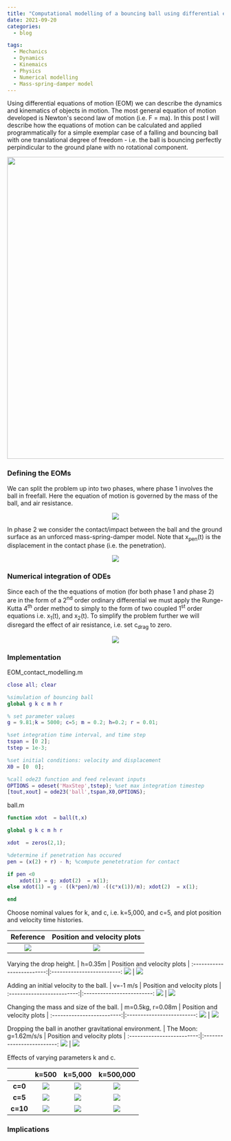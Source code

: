 ```yaml
---
title: "Computational modelling of a bouncing ball using differential equations of motion"
date: 2021-09-20
categories:
  - blog

tags:
  - Mechanics
  - Dynamics
  - Kinemaics
  - Physics
  - Numerical modelling
  - Mass-spring-damper model 
---
```



Using differential equations of motion (EOM) we can describe the dynamics and kinematics of objects in motion. The most general equation of motion developed is Newton's second law of motion (i.e. F = ma). In this post I will describe how the equations of motion can be calculated and applied programmatically for a simple exemplar case of a falling and bouncing ball with one translational degree of freedom - i.e. the ball is bouncing perfectly perpindicular to the ground plane with no rotational component. 

<p align="center">
  <img src="/assets/images/EOM-contact-modelling/Bouncing ball.gif" width="700">
</p>

### Defining the EOMs
We can split the problem up into two phases, where phase 1 involves the ball in freefall. Here the equation of motion is governed by the mass of the ball, and air resistance.

<p align="center">
  <img src="/assets/images/EOM-contact-modelling/EOMs1.jpg">
</p>

In phase 2 we consider the contact/impact between the ball and the ground surface as an unforced mass-spring-damper model. Note that x<sub>pen</sub>(t) is the displacement in the contact phase (i.e. the penetration).


<p align="center">
  <img src="/assets/images/EOM-contact-modelling/EOMs2.jpg">
</p>


### Numerical integration of ODEs
Since each of the the equations of motion (for both phase 1 and phase 2) are in the form of a 2<sup>nd</sup> order ordinary differential we must apply the Runge-Kutta 4<sup>th</sup> order method to simply to the form of two coupled 1<sup>st</sup> order equations i.e. x<sub>1</sub>(t), and x<sub>2</sub>(t). To simplify the problem further we will disregard the effect of air resistance, i.e. set c<sub>drag</sub> to zero.

<p align="center">
  <img src="/assets/images/EOM-contact-modelling/RungeKutta.png">
</p>


### Implementation

EOM_contact_modelling.m
```matlab
close all; clear

%simulation of bouncing ball
global g k c m h r

% set parameter values
g = 9.81;k = 5000; c=5; m = 0.2; h=0.2; r = 0.01;

%set integration time interval, and time step
tspan = [0 2];
tstep = 1e-3;

%set initial conditions: velocity and displacement
X0 = [0  0];

%call ode23 function and feed relevant inputs
OPTIONS = odeset('MaxStep',tstep); %set max integration timestep
[tout,xout] = ode23('ball',tspan,X0,OPTIONS);

```

ball.m
```matlab
function xdot  = ball(t,x)

global g k c m h r

xdot  = zeros(2,1);

%determine if penetration has occured
pen = (x(2) + r) - h; %compute penetetration for contact

if pen <0 
    xdot(1) = g; xdot(2)  = x(1);
else xdot(1) = g - ((k*pen)/m) -((c*x(1))/m); xdot(2)  = x(1);

end

```

Choose nominal values for k, and c, i.e. k=5,000, and c=5, and plot position and velocity time histories.

|  Reference  |  Position and velocity plots |
:-------------------------:|:-------------------------:
![](/assets/images/EOM-contact-modelling/k5000c5.gif)  | ![](/assets/images/EOM-contact-modelling/k5000c5.png)

Varying the drop height.
|  h=0.35m  |  Position and velocity plots |
:-------------------------:|:-------------------------:
![](/assets/images/EOM-contact-modelling/k5000c5h0.35.gif)  |  ![](/assets/images/EOM-contact-modelling/k5000c5h0.35.png) 

Adding an initial velocity to the ball.
|  v=-1 m/s  |  Position and velocity plots |
:-------------------------:|:-------------------------:
![](/assets/images/EOM-contact-modelling/k5000c5v-1.gif)  |  ![](/assets/images/EOM-contact-modelling/k5000c5v-1.png) 

Changing the mass and size of the ball.
|  m=0.5kg, r=0.08m  |  Position and velocity plots |
:-------------------------:|:-------------------------:
![](/assets/images/EOM-contact-modelling/k5000c5m0.5r0.08.gif)  |  ![](/assets/images/EOM-contact-modelling/k5000c5m0.5r0.08.png) 

Dropping the ball in another gravitational environment.
|  The Moon: g=1.62m/s/s  |  Position and velocity plots |
:-------------------------:|:-------------------------:
![](/assets/images/EOM-contact-modelling/k5000c5g1.62.gif)  |  ![](/assets/images/EOM-contact-modelling/k5000c5g1.62.png) 


Effects of varying parameters k and c.

|         |     k=500 |     k=5,000 |     k=500,000 |
:-------------------------:|:-------------------------:|:-------------------------:|:-------------------------:
| **c=0**  |  ![](/assets/images/EOM-contact-modelling/k500c0.gif)  |  ![](/assets/images/EOM-contact-modelling/k5000c0.gif) |  ![](/assets/images/EOM-contact-modelling/k500000c0.gif) |
| **c=5**  |  ![](/assets/images/EOM-contact-modelling/k500c5.gif)  |  ![](/assets/images/EOM-contact-modelling/k5000c5.gif) | ![](/assets/images/EOM-contact-modelling/k500000c5.gif) | 
| **c=10** |  ![](/assets/images/EOM-contact-modelling/k500c10.gif)  |  ![](/assets/images/EOM-contact-modelling/k5000c10.gif) |  ![](/assets/images/EOM-contact-modelling/k500000c10.gif) |

### Implications









